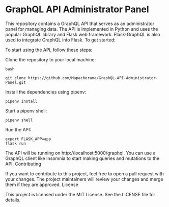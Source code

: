 # GraphQL API Administrator Panel

This repository contains a GraphQL API that serves as an administrator panel for managing data. The API is implemented in Python and uses the popular GraphQL library and Flask web framework. Flask-GraphQL is also used to integrate GraphQL into Flask. To get started:

To start using the API, follow these steps:

Clone the repository to your local machine:

    bash

    git clone https://github.com/Mapacherama/GraphQL-API-Administrator-Panel.git

Install the dependencies using pipenv:

    pipenv install

Start a pipenv shell:

    pipenv shell

Run the API: 

    export FLASK_APP=app
    flask run

The API will be running on http://localhost:5000/graphql. You can use a GraphQL client like Insomnia to start making queries and mutations to the API.
Contributing

If you want to contribute to this project, feel free to open a pull request with your changes. The project maintainers will review your changes and merge them if they are approved.
License

This project is licensed under the MIT License. See the LICENSE file for details.
